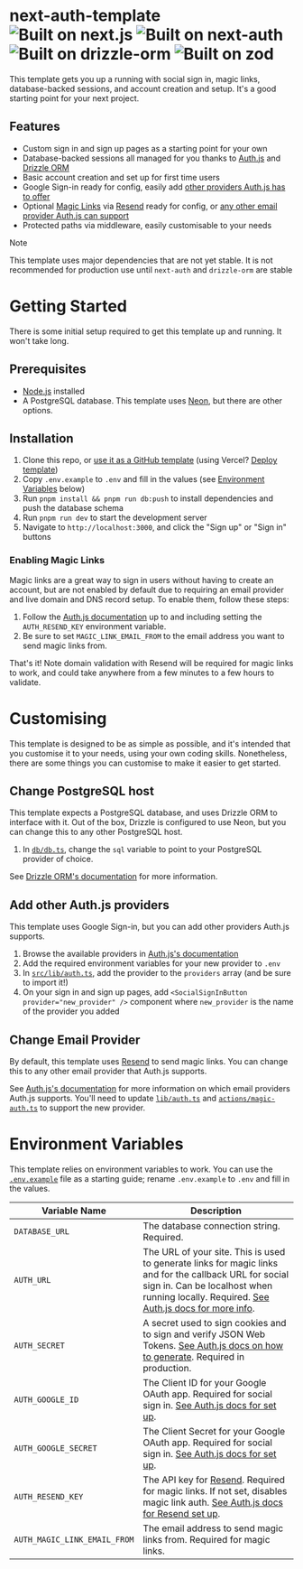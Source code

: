 # next-auth-template<br />![Built on next.js](https://img.shields.io/github/package-json/dependency-version/jakeisonline/next-auth-template/next?style=flat-square) ![Built on next-auth](https://img.shields.io/github/package-json/dependency-version/jakeisonline/next-auth-template/next-auth?style=flat-square) ![Built on drizzle-orm](https://img.shields.io/github/package-json/dependency-version/jakeisonline/next-auth-template/drizzle-orm?style=flat-square) ![Built on zod](https://img.shields.io/github/package-json/dependency-version/jakeisonline/next-auth-template/zod?style=flat-square)

This template gets you up a running with social sign in, magic links, database-backed sessions, and account creation and setup. It's a good starting point for your next project.

## Features

- Custom sign in and sign up pages as a starting point for your own
- Database-backed sessions all managed for you thanks to [Auth.js](https://authjs.dev/) and [Drizzle ORM](https://orm.drizzle.team/)
- Basic account creation and set up for first time users
- Google Sign-in ready for config, easily add [other providers Auth.js has to offer](https://authjs.dev/reference/core/providers)
- Optional [Magic Links](https://authjs.dev/getting-started/authentication/email) via [Resend](https://resend.com/emails) ready for config, or [any other email provider Auth.js can support](https://authjs.dev/getting-started/authentication/email#providers)
- Protected paths via middleware, easily customisable to your needs

> [!NOTE]
> This template uses major dependencies that are not yet stable. It is not recommended for production use until `next-auth` and `drizzle-orm` are stable

# Getting Started

There is some initial setup required to get this template up and running. It won't take long.

## Prerequisites

- [Node.js](https://nodejs.org/en/) installed
- A PostgreSQL database. This template uses [Neon](https://neon.tech/), but there are other options.

## Installation

1. Clone this repo, or [use it as a GitHub template](https://github.com/jakeisonline/next-auth-template/generate) (using Vercel? [Deploy template](<https://vercel.com/new/clone?repository-url=https%3A%2F%2Fgithub.com%2Fjakeisonline%2Fnext-auth-template&env=DATABASE_URL,NEXTAUTH_URL,AUTH_SECRET,AUTH_GOOGLE_ID,AUTH_GOOGLE_SECRET,AUTH_RESEND_KEY,AUTH_MAGIC_LINK_EMAIL_FROM&envDescription=API%20keys%20needed%20for%20signing%20in%20with%20Google%20and%20emailing%20magic%20links&envLink=https%3A%2F%2Fgithub.com%2Fjakeisonline%2Fnext-auth-template%3Ftab%3Dreadme-ov-file%23envrionment-variables&redirect-url=https%3A%2F%2Fgithub.com%2Fjakeisonline%2Fnext-auth-template%3Ftab%3Dreadme-ov-file%23next-auth-template&demo-title=See%20next-auth-template%20in%20action&demo-description=An%20(almost)%20vanilla%20deploy%20of%20this%20template.%20Resets%20any%20users%20and%20sessions%20every%20few%20hours.&demo-url=https%3A%2F%2Fnext-auth-template-demo.vercel.app%2F&demo-image=https%3A%2F%2Fcamo.githubusercontent.com%2Fc69f49b98c29ba792daf811661b5448ec743f721047119358ac2603ca0531b73%2F68747470733a2f2f6a616b6569736f6e6c696e652e636f6d2f6f70656e67726170682d696d6167652e706e67>))
2. Copy `.env.example` to `.env` and fill in the values (see [Environment Variables](#environment-variables) below)
3. Run `pnpm install && pnpm run db:push` to install dependencies and push the database schema
4. Run `pnpm run dev` to start the development server
5. Navigate to `http://localhost:3000`, and click the "Sign up" or "Sign in" buttons

### Enabling Magic Links

Magic links are a great way to sign in users without having to create an account, but are not enabled by default due to requiring an email provider and live domain and DNS record setup. To enable them, follow these steps:

1. Follow the [Auth.js documentation](https://authjs.dev/getting-started/providers/resend#configuration) up to and including setting the `AUTH_RESEND_KEY` environment variable.
2. Be sure to set `MAGIC_LINK_EMAIL_FROM` to the email address you want to send magic links from.

That's it! Note domain validation with Resend will be required for magic links to work, and could take anywhere from a few minutes to a few hours to validate.

# Customising

This template is designed to be as simple as possible, and it's intended that you customise it to your needs, using your own coding skills. Nonetheless, there are some things you can customise to make it easier to get started.

## Change PostgreSQL host

This template expects a PostgreSQL database, and uses Drizzle ORM to interface with it. Out of the box, Drizzle is configured to use Neon, but you can change this to any other PostgreSQL host.

1. In [`db/db.ts`](src/db/db.ts), change the `sql` variable to point to your PostgreSQL provider of choice.

See [Drizzle ORM's documentation](https://orm.drizzle.team/docs/get-started-postgresql) for more information.

## Add other Auth.js providers

This template uses Google Sign-in, but you can add other providers Auth.js supports.

1. Browse the available providers in [Auth.js's documentation](https://authjs.dev/getting-started/authentication/oauth)
2. Add the required environment variables for your new provider to `.env`
3. In [`src/lib/auth.ts`](src/lib/auth.ts), add the provider to the `providers` array (and be sure to import it!)
4. On your sign in and sign up pages, add `<SocialSignInButton provider="new_provider" />` component where `new_provider` is the name of the provider you added

## Change Email Provider

By default, this template uses [Resend](https://resend.com/emails) to send magic links. You can change this to any other email provider that Auth.js supports.

See [Auth.js's documentation](https://authjs.dev/getting-started/authentication/email#signin-5) for more information on which email providers Auth.js supports. You'll need to update [`lib/auth.ts`](src/lib/auth.ts) and [`actions/magic-auth.ts`](src/actions/magic-auth.ts) to support the new provider.

# Environment Variables

This template relies on environment variables to work. You can use the [`.env.example`](.env.example) file as a starting guide; rename `.env.example` to `.env` and fill in the values.

| Variable Name                | Description                                                                                                                                                                                                                                                  |
| ---------------------------- | ------------------------------------------------------------------------------------------------------------------------------------------------------------------------------------------------------------------------------------------------------------ |
| `DATABASE_URL`               | The database connection string. Required.                                                                                                                                                                                                                    |
| `AUTH_URL`                   | The URL of your site. This is used to generate links for magic links and for the callback URL for social sign in. Can be localhost when running locally. Required. [See Auth.js docs for more info](https://authjs.dev/getting-started/deployment#auth_url). |
| `AUTH_SECRET`                | A secret used to sign cookies and to sign and verify JSON Web Tokens. [See Auth.js docs on how to generate](https://authjs.dev/getting-started/deployment#auth_secret). Required in production.                                                              |
| `AUTH_GOOGLE_ID`             | The Client ID for your Google OAuth app. Required for social sign in. [See Auth.js docs for set up](https://authjs.dev/getting-started/providers/google#setup).                                                                                              |
| `AUTH_GOOGLE_SECRET`         | The Client Secret for your Google OAuth app. Required for social sign in. [See Auth.js docs for set up](https://authjs.dev/getting-started/providers/google#setup).                                                                                          |
| `AUTH_RESEND_KEY`            | The API key for [Resend](https://resend.com/). Required for magic links. If not set, disables magic link auth. [See Auth.js docs for Resend set up](https://authjs.dev/guides/configuring-resend).                                                           |
| `AUTH_MAGIC_LINK_EMAIL_FROM` | The email address to send magic links from. Required for magic links.                                                                                                                                                                                        |
